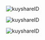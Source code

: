 <p><img align="center" src="https://github-readme-stats.vercel.app/api/top-langs?username=kuyshareID&show_icons=true&locale=en&layout=compact" alt="kuyshareID" /></p>
<p><img align="center" src="https://github-readme-stats.vercel.app/api?username=kuyshareID&show_icons=true&locale=en" alt="kuyshareID" /></p>
<p><img align="center" src="https://github-readme-streak-stats.herokuapp.com/?user=kuyshareID&" alt="kuyshareID" /></p>
